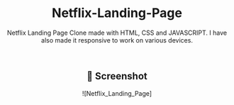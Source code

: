 <div align="center">

# Netflix-Landing-Page
Netflix Landing Page Clone made with HTML, CSS and JAVASCRIPT. I have also made it responsive to work on various devices.

<br>

## 📸 Screenshot

![Netflix_Landing_Page]

<br>
<br>

</div>
